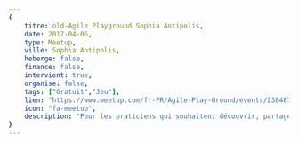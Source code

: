 ```yaml
---
{
	titre: old-Agile Playground Sophia Antipolis,
	date: 2017-04-06,
	type: Meetup,
	ville: Sophia Antipolis,
	heberge: false,
	finance: false,
	intervient: true,
	organise: false,
	tags: ["Gratuit","Jeu"],
	lien: "https://www.meetup.com/fr-FR/Agile-Play-Ground/events/238487477/",
	icon: "fa-meetup",
	description: "Pour les praticiens qui souhaitent découvrir, partager, améliorer, contribuer, tester et animer des jeux mettants en avant les valeurs de l'agilité"
}
---
```

